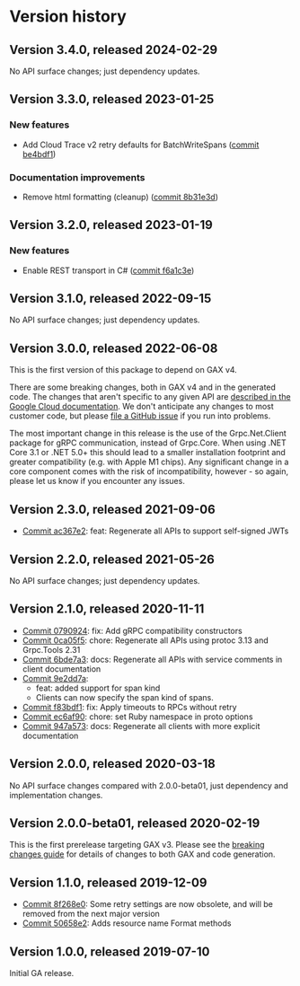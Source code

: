 # Version history

## Version 3.4.0, released 2024-02-29

No API surface changes; just dependency updates.

## Version 3.3.0, released 2023-01-25

### New features

- Add Cloud Trace v2 retry defaults for BatchWriteSpans ([commit be4bdf1](https://github.com/googleapis/google-cloud-dotnet/commit/be4bdf14bdb2dbfeff2eb3a747c07c1b952a3ec5))

### Documentation improvements

- Remove html formatting (cleanup) ([commit 8b31e3d](https://github.com/googleapis/google-cloud-dotnet/commit/8b31e3d4fe7aaf88e25aa933a66586d22b088e03))

## Version 3.2.0, released 2023-01-19

### New features

- Enable REST transport in C# ([commit f6a1c3e](https://github.com/googleapis/google-cloud-dotnet/commit/f6a1c3e8930f0e8209a079352765be3bb9039be2))

## Version 3.1.0, released 2022-09-15

No API surface changes; just dependency updates.

## Version 3.0.0, released 2022-06-08

This is the first version of this package to depend on GAX v4.

There are some breaking changes, both in GAX v4 and in the generated
code. The changes that aren't specific to any given API are [described in the Google Cloud
documentation](https://cloud.google.com/dotnet/docs/reference/help/breaking-gax4).
We don't anticipate any changes to most customer code, but please [file a
GitHub issue](https://github.com/googleapis/google-cloud-dotnet/issues/new/choose)
if you run into problems.

The most important change in this release is the use of the Grpc.Net.Client package
for gRPC communication, instead of Grpc.Core. When using .NET Core 3.1 or .NET 5.0+
this should lead to a smaller installation footprint and greater compatibility (e.g.
with Apple M1 chips). Any significant change in a core component comes with the risk
of incompatibility, however - so again, please let us know if you encounter any
issues.
## Version 2.3.0, released 2021-09-06

- [Commit ac367e2](https://github.com/googleapis/google-cloud-dotnet/commit/ac367e2): feat: Regenerate all APIs to support self-signed JWTs

## Version 2.2.0, released 2021-05-26

No API surface changes; just dependency updates.

## Version 2.1.0, released 2020-11-11

- [Commit 0790924](https://github.com/googleapis/google-cloud-dotnet/commit/0790924): fix: Add gRPC compatibility constructors
- [Commit 0ca05f5](https://github.com/googleapis/google-cloud-dotnet/commit/0ca05f5): chore: Regenerate all APIs using protoc 3.13 and Grpc.Tools 2.31
- [Commit 6bde7a3](https://github.com/googleapis/google-cloud-dotnet/commit/6bde7a3): docs: Regenerate all APIs with service comments in client documentation
- [Commit 9e2dd7a](https://github.com/googleapis/google-cloud-dotnet/commit/9e2dd7a):
  - feat: added support for span kind
  - Clients can now specify the span kind of spans.
- [Commit f83bdf1](https://github.com/googleapis/google-cloud-dotnet/commit/f83bdf1): fix: Apply timeouts to RPCs without retry
- [Commit ec6af90](https://github.com/googleapis/google-cloud-dotnet/commit/ec6af90): chore: set Ruby namespace in proto options
- [Commit 947a573](https://github.com/googleapis/google-cloud-dotnet/commit/947a573): docs: Regenerate all clients with more explicit documentation

## Version 2.0.0, released 2020-03-18

No API surface changes compared with 2.0.0-beta01, just dependency
and implementation changes.

## Version 2.0.0-beta01, released 2020-02-19

This is the first prerelease targeting GAX v3. Please see the [breaking changes
guide](https://cloud.google.com/dotnet/docs/reference/help/breaking-gax2)
for details of changes to both GAX and code generation.

## Version 1.1.0, released 2019-12-09

- [Commit 8f268e0](https://github.com/googleapis/google-cloud-dotnet/commit/8f268e0): Some retry settings are now obsolete, and will be removed from the next major version
- [Commit 50658e2](https://github.com/googleapis/google-cloud-dotnet/commit/50658e2): Adds resource name Format methods

## Version 1.0.0, released 2019-07-10

Initial GA release.

